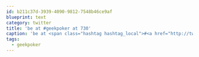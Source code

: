 ```yaml
---
id: b211c37d-3939-4090-9812-7548b46ce9af
blueprint: text
category: twitter
title: 'be at #geekpoker at 730'
caption: 'be at <span class="hashtag hashtag_local">#<a href="http://tweettemp.darylchymko.ca/?tag=geekpoker">geekpoker</a> at 730'
tags:
  - geekpoker
---
```

